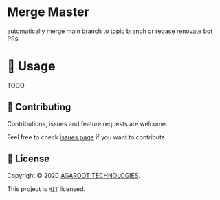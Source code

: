 # Merge Master

automatically merge main branch to topic branch or rebase renovate bot PRs.

# 👏 Usage

TODO


## 🤝 Contributing

Contributions, issues and feature requests are welcome.

Feel free to check [issues page](https://github.com/agaroot-technologies/merge-master/issues) if you want to contribute.

## 📝 License

Copyright © 2020 [AGAROOT TECHNOLOGIES](https://tech.agaroot.co.jp/).

This project is [```MIT```](https://github.com/agaroot-technologies/merge-master/blob/main/LICENSE) licensed.
